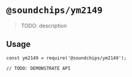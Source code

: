 # `@soundchips/ym2149`

> TODO: description

## Usage

```
const ym2149 = require('@soundchips/ym2149');

// TODO: DEMONSTRATE API
```
